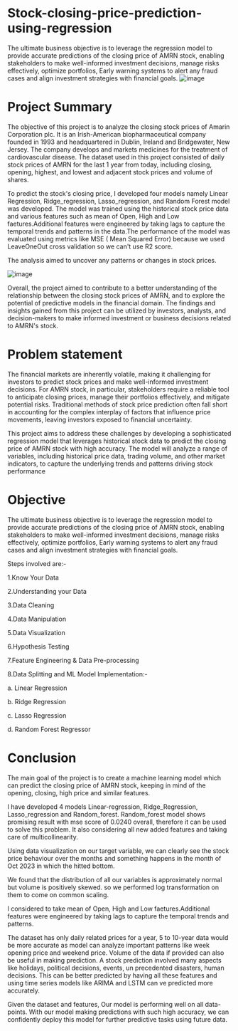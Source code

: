 # Stock-closing-price-prediction-using-regression
The ultimate business objective is to leverage the regression model to provide accurate predictions of the closing price of AMRN stock, enabling stakeholders to make well-informed investment decisions, manage risks effectively, optimize portfolios, Early warning systems to alert any fraud cases and align investment strategies with financial goals.
![image](https://github.com/yash-rewalia/Stock-closing-price-prediction-using-regression/assets/142087449/4d07f118-d81b-45d5-975f-9388bc13b069)


# Project Summary
The objective of this project is to analyze the closing stock prices of Amarin Corporation plc. It is an Irish-American biopharmaceutical company founded in 1993 and headquartered in Dublin, Ireland and Bridgewater, New Jersey. The company develops and markets medicines for the treatment of cardiovascular disease. The dataset used in this project consisted of daily stock prices of AMRN for the last 1 year from today, including closing, opening, highest, and lowest and adjacent stock prices and volume of shares.

To predict the stock's closing price, I developed four models namely Linear Regression, Ridge_regression, Lasso_regression, and Random Forest model was developed. The model was trained using the historical stock price data and various features such as mean of Open, High and Low faetures.Additional features were engineered by taking lags to capture the temporal trends and patterns in the data.The performance of the model was evaluated using metrics like MSE ( Mean Squared Error) because we used LeaveOneOut cross validation so we can't use R2 score.

The analysis aimed to uncover any patterns or changes in stock prices.

![image](https://github.com/yash-rewalia/Stock-closing-price-prediction-using-regression/assets/142087449/62bc890a-540a-4c9c-b3bf-7a774ee1c19f)


Overall, the project aimed to contribute to a better understanding of the relationship between the closing stock prices of AMRN, and to explore the potential of predictive models in the financial domain. The findings and insights gained from this project can be utilized by investors, analysts, and decision-makers to make informed investment or business decisions related to AMRN's stock.

# Problem statement
The financial markets are inherently volatile, making it challenging for investors to predict stock prices and make well-informed investment decisions. For AMRN stock, in particular, stakeholders require a reliable tool to anticipate closing prices, manage their portfolios effectively, and mitigate potential risks. Traditional methods of stock price prediction often fall short in accounting for the complex interplay of factors that influence price movements, leaving investors exposed to financial uncertainty.

This project aims to address these challenges by developing a sophisticated regression model that leverages historical stock data to predict the closing price of AMRN stock with high accuracy. The model will analyze a range of variables, including historical price data, trading volume, and other market indicators, to capture the underlying trends and patterns driving stock performance

# Objective
The ultimate business objective is to leverage the regression model to provide accurate predictions of the closing price of AMRN stock, enabling stakeholders to make well-informed investment decisions, manage risks effectively, optimize portfolios, Early warning systems to alert any fraud cases and align investment strategies with financial goals.

Steps involved are:-

1.Know Your Data

2.Understanding your Data

3.Data Cleaning

4.Data Manipulation

5.Data Visualization

6.Hypothesis Testing

7.Feature Engineering & Data Pre-processing

8.Data Splitting and ML Model Implementation:-

a. Linear Regression

b. Ridge Regression

c. Lasso Regression

d. Random Forest Regressor

# Conclusion
The main goal of the project is to create a machine learning model which can predict the closing price of AMRN stock, keeping in mind of the opening, closing, high price and similar features.

I have developed 4 models Linear-regression, Ridge_Regression, Lasso_regression and Random_forest. Random_forest model shows promising result with mse score of 0.0240 overall, therefore it can be used to solve this problem. It also considering all new added features and taking care of multicollinearity.

Using data visualization on our target variable, we can clearly see the stock price behaviour over the months and something happens in the month of Oct 2023 in which the hitted bottom.

We found that the distribution of all our variables is approximately normal but volume is positively skewed. so we performed log transformation on them to come on common scaling.

I considered to take mean of Open, High and Low faetures.Additional features were engineered by taking lags to capture the temporal trends and patterns.

The dataset has only daily related prices for a year, 5 to 10-year data would be more accurate as model can analyze important patterns like week opening price and weekend price. Volume of the data if provided can also be useful in making prediction. A stock prediction involved many aspects like holidays, political decisions, events, un precedented disasters, human decisions. This can be better predicted by having all these features and using time series models like ARIMA and LSTM can ve predicted more accurately.

Given the dataset and features, Our model is performing well on all data-points. With our model making predictions with such high accuracy, we can confidently deploy this model for further predictive tasks using future data.


